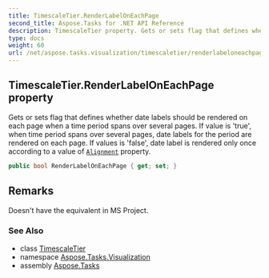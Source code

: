 ```yaml
---
title: TimescaleTier.RenderLabelOnEachPage
second_title: Aspose.Tasks for .NET API Reference
description: TimescaleTier property. Gets or sets flag that defines whether date labels should be rendered on each page when a time period spans over several pages. If value is true when time period spans over several pages date labels for the period are rendered on each page. If values is false date label is rendered only once according to a value of Alignment property
type: docs
weight: 60
url: /net/aspose.tasks.visualization/timescaletier/renderlabeloneachpage/
---
```

## TimescaleTier.RenderLabelOnEachPage property

Gets or sets flag that defines whether date labels should be rendered on each page when a time period spans over several pages. If value is 'true', when time period spans over several pages, date labels for the period are rendered on each page. If values is 'false', date label is rendered only once according to a value of [`Alignment`](../alignment/) property.

```csharp
public bool RenderLabelOnEachPage { get; set; }
```

## Remarks

Doesn't have the equivalent in MS Project.

### See Also

* class [TimescaleTier](../)
* namespace [Aspose.Tasks.Visualization](../../timescaletier/)
* assembly [Aspose.Tasks](../../../)


